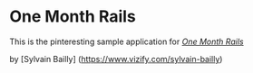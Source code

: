 # One Month Rails

This is the pinteresting sample application for
[*One Month Rails*](http://onemonthrails.com)

by [Sylvain Bailly] (https://www.vizify.com/sylvain-bailly)